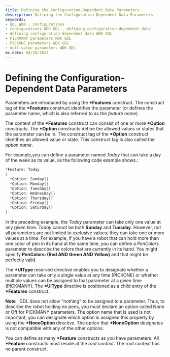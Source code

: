```yaml
---
title: Defining the Configuration-Dependent Data Parameters
description: Defining the Configuration-Dependent Data Parameters
keywords:
- GDL WDK , configurations
- configurations WDK GDL , defining configuration-dependent data
- defining configuration-dependent data WDK GDL
- PICKMANY parameters WDK GDL
- PICKONE parameters WDK GDL
- null-value parameters WDK GDL
ms.date: 04/20/2017
---
```


# Defining the Configuration-Dependent Data Parameters


Parameters are introduced by using the **\*Features** construct. The construct tag of the **\*Features** construct identifies the parameter (or defines the parameter name, which is also referred to as the *feature name*).

The content of the **\*Features** construct can consist of one or more **\*Option** constructs. The **\*Option** constructs define the allowed values or states that the parameter can be in. The construct tag of the **\*Option** construct identifies an allowed value or state. This construct tag is also called the *option name*.

For example,you can define a parameter named *Today* that can take a day of the week as its value, as the following code example shows.:

```cpp
*Feature: Today
{
  *Option: Sunday{}
  *Option: Monday{}
  *Option: Tuesday{}
  *Option: Wednesday{}
  *Option: Thursday{}
  *Option: Friday{}
  *Option: Saturday{}
}
```

In the preceding example, the *Today* parameter can take only one value at any given time. *Today* cannot be both **Sunday** and **Tuesday**. However, not all parameters are not limited to exclusive values; they can take one or more values at a time. For example, if you have a robot that can hold more than one color of pen in its hand at the same time, you can define a *PenColors* parameter to describe the colors that are currently in its hand. You might specify **PenColors: (Red AND Green AND Yellow)** and that might be perfectly valid.

The **\*UIType** reserved directive enables you to designate whether a parameter can take only a single value at any time (PICKONE) or whether multiple values can be assigned to that parameter at a given time (PICKMANY). The **\*UIType** directive is positioned as a child entry of the **\*Features** construct.

**Note**   GDL does not allow "nothing" to be assigned to a parameter. Thus, to describe the robot holding no pens, you must declare an option called None or Off for PICKMANY parameters. The option name that is used is not important; you can designate which option is assigned this property by using the **\*NoneOption** directive. The option that **\*NoneOption** designates is not compatible with any of the other options.

 

You can define as many **\*Feature** constructs as you have parameters. All **\*Feature** constructs must reside at the *root context*. The root context has no parent construct.

 

 




